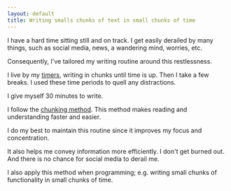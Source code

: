 ```yaml
---
layout: default
title: Writing smalls chunks of text in small chunks of time
---
```


I have a hard time sitting still and on track. I get easily derailed by many things, such as social media, news, a wandering mind, worries, etc. 

Consequently, I've tailored my writing routine around this restlessness. 

I live by my [timers](http://handsmemory.com), writing in chunks until time is up. Then I take a few breaks. I used these time periods to quell any distractions. 

I give myself 30 minutes to write. 

I follow the [chunking method](http://bit.ly/15wpZ7). This method makes reading and understanding faster and easier.   

I do my best to maintain this routine since it improves my focus and concentration.

It also helps me convey information more efficiently. I don't get burned out. And there is no chance for social media to derail me.  

I also apply this method when programming; e.g. writing small chunks of functionality in small chunks of time.